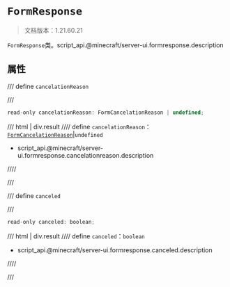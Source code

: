 # `FormResponse`

> 文档版本：1.21.60.21

`FormResponse`类。script_api.@minecraft/server-ui.formresponse.description

## 属性

/// define
`cancelationReason`


///

```js
read-only cancelationReason: FormCancelationReason | undefined;
```

/// html | div.result
//// define
`cancelationReason`：[`FormCancelationReason`](./formcancelationreason.md)|`undefined`

- script_api.@minecraft/server-ui.formresponse.cancelationreason.description


////

///


/// define
`canceled`


///

```js
read-only canceled: boolean;
```

/// html | div.result
//// define
`canceled`：`boolean`

- script_api.@minecraft/server-ui.formresponse.canceled.description


////

///

